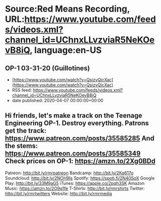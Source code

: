 # Source:Red Means Recording, URL:https://www.youtube.com/feeds/videos.xml?channel_id=UChnxLLvzviaR5NeKOevB8iQ, language:en-US

## OP-1 03-31-20 (Guillotines)
 - [https://www.youtube.com/watch?v=QsizvQicXac](https://www.youtube.com/watch?v=QsizvQicXac)
 - RSS feed: https://www.youtube.com/feeds/videos.xml?channel_id=UChnxLLvzviaR5NeKOevB8iQ
 - date published: 2020-04-07 00:00:00+00:00

Hi friends, let's make a track on the Teenage Engineering OP-1.
Destroy everything.
Patrons get the track: https://www.patreon.com/posts/35585285
And the stems: https://www.patreon.com/posts/35585349
Check prices on OP-1: https://amzn.to/2Xg0BDd
------------------------------------
Patreon: http://bit.ly/rmrpatreon
Bandcamp: http://bit.ly/2Kq617o
Soundcloud: http://bit.ly/2NOH9Is
Spotify: https://spoti.fi/2N40SoX
Google Play: http://bit.ly/33M9aG5
iTunes: https://apple.co/2pqh3SK
Amazon Music: https://amzn.to/2O9q1fe
T-Shirts: http://bit.ly/rmrshirts
Twitter: http://bit.ly/rmrtwitters
Website: http://bit.ly/rmrmedia

